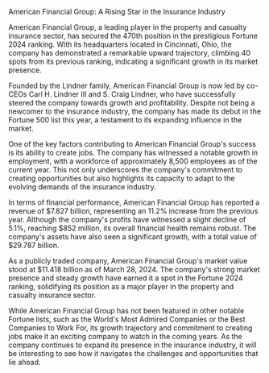 American Financial Group: A Rising Star in the Insurance Industry

American Financial Group, a leading player in the property and casualty insurance sector, has secured the 470th position in the prestigious Fortune 2024 ranking. With its headquarters located in Cincinnati, Ohio, the company has demonstrated a remarkable upward trajectory, climbing 40 spots from its previous ranking, indicating a significant growth in its market presence.

Founded by the Lindner family, American Financial Group is now led by co-CEOs Carl H. Lindner III and S. Craig Lindner, who have successfully steered the company towards growth and profitability. Despite not being a newcomer to the insurance industry, the company has made its debut in the Fortune 500 list this year, a testament to its expanding influence in the market.

One of the key factors contributing to American Financial Group's success is its ability to create jobs. The company has witnessed a notable growth in employment, with a workforce of approximately 8,500 employees as of the current year. This not only underscores the company's commitment to creating opportunities but also highlights its capacity to adapt to the evolving demands of the insurance industry.

In terms of financial performance, American Financial Group has reported a revenue of $7.827 billion, representing an 11.2% increase from the previous year. Although the company's profits have witnessed a slight decline of 5.1%, reaching $852 million, its overall financial health remains robust. The company's assets have also seen a significant growth, with a total value of $29.787 billion.

As a publicly traded company, American Financial Group's market value stood at $11.418 billion as of March 28, 2024. The company's strong market presence and steady growth have earned it a spot in the Fortune 2024 ranking, solidifying its position as a major player in the property and casualty insurance sector.

While American Financial Group has not been featured in other notable Fortune lists, such as the World's Most Admired Companies or the Best Companies to Work For, its growth trajectory and commitment to creating jobs make it an exciting company to watch in the coming years. As the company continues to expand its presence in the insurance industry, it will be interesting to see how it navigates the challenges and opportunities that lie ahead.